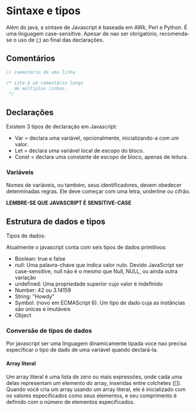 # Sintaxe e tipos

Além do java, a sintaxe de Javascript é baseada em AWk, Perl e Python. É uma linguagem case-sensitive.
Apesar de nao ser obrigatório, recomenda-se o uso de (;) ao final das declarações.

## Comentários

~~~javascript
// comentário de uma linha

/* isto é um comentário longo
   de múltiplas linhas.
 */
~~~

## Declarações

Existem 3 tipos de declaração em Javascript:

* Var = declara uma variável, opcionalmente, inicializando-a com um valor.
* Let = declara uma variável local de escopo do bloco.
* Const = declara uma constante de escopo de bloco, apenas de leitura.

### Variáveis

Nomes de variáveis, ou também, seus identificadores, devem obedecer determinadas regras. Ele deve começar com uma letra, underline ou cifrão. 

**LEMBRE-SE QUE JAVASCRIPT É SENSITIVE-CASE**

## Estrutura de dados e tipos

Tipos de dados:

Atualmente o javascript conta com seis tipos de dados primitivos:


* Boolean: true e false
* null:  Uma palavra-chave que indica valor nulo. Devido JavaScript ser case-sensitive, null não é o mesmo que Null, NULL, ou ainda outra variação
* undefined: Uma propriedade superior cujo valor é indefinido
* Number: 42 ou 3.14159
* String: "Howdy"
* Symbol: (novo em ECMAScript 6). Um tipo de dado cuja as instâncias são únicas e imutáveis
* Object

### Conversão de tipos de dados

Por javascript ser uma linguagem dinamicamente tipada voce nao precisa especificar o tipo de dado de uma variável quando declará-la.

#### Array literal

Um array literal é uma lista de zero ou mais expressões, onde cada uma delas representam um elemento do array, inseridas entre colchetes ([]). Quando você cria um array usando um array literal, ele é inicializado  com os valores especificados como seus elementos, e seu comprimento é definido com o  número de elementos especificados.